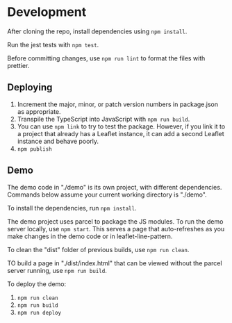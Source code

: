 # Development

After cloning the repo, install dependencies using `npm install`.

Run the jest tests with `npm test`.

Before committing changes, use `npm run lint` to format the files with prettier.

## Deploying

1. Increment the major, minor, or patch version numbers in package.json as appropriate.
1. Transpile the TypeScript into JavaScript with `npm run build`.
1. You can use `npm link` to try to test the package.
   However, if you link it to a project that already has a Leaflet instance,
   it can add a second Leaflet instance and behave poorly.
1. `npm publish`

## Demo

The demo code in "./demo" is its own project, with different dependencies. Commands below assume your current working directory is "./demo".

To install the dependencies, run `npm install`.

The demo project uses parcel to package the JS modules. To run the demo server locally, use `npm start`. This serves a page that auto-refreshes as you make changes in the demo code or in leaflet-line-pattern.

To clean the "dist" folder of previous builds, use `npm run clean`.

TO build a page in "./dist/index.html" that can be viewed without the parcel server running, use `npm run build`.

To deploy the demo:

1. `npm run clean`
1. `npm run build`
1. `npm run deploy`
